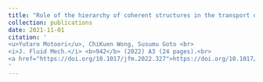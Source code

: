 ```yaml
---
title: "Role of the hierarchy of coherent structures in the transport of heavy small particles in turbulent channel flow"
collection: publications
date: 2021-11-01
citation: '
<u>Yutaro Motoori</u>, ChiKuen Wong, Susumu Goto <br> 
<i>J. Fluid Mech.</i> <b>942</b> (2022) A3 (24 pages).<br>
<a href="https://doi.org/10.1017/jfm.2022.327">https://doi.org/10.1017/jfm.2022.327</a>
'
---
```

